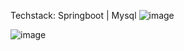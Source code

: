 Techstack: Springboot | Mysql 
![image](https://github.com/user-attachments/assets/b59e3f81-b447-48c6-8edc-327af9dededd)

![image](https://github.com/user-attachments/assets/72e061be-660e-4961-bd9a-ed5b5d8fb7fb)
